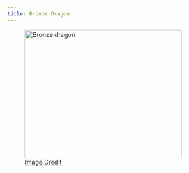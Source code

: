 ```yaml
---
title: Bronze Dragon
---
```


<figure class="portrait">
    <a class="portrait-lightbox" href="{{ img_path }}/monsters/dragon-bronze.jpg" data-img-width="742" data-img-height="904" title="Bronze dragon"><img src="{{ img_path }}/monsters/dragon-bronze-sm.jpg" width="360" height="293" alt="Bronze dragon"></a>
    <figcaption>
        <span class="image-credit"><a href="{{ site.url }}/misc/credits-thanks/#ben-wootten">Image Credit</a></span>
    </figcaption>
</figure>
